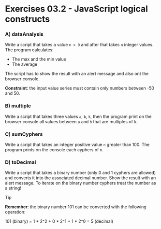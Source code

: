 # Exercises 03.2 - JavaScript logical constructs

### A) dataAnalysis

Write a script that takes a value `n > 0` and after that takes `n` integer values. The program calculates:
* The max and the min value
* The average

The script has to show the result with an alert message and also ont the browser console.

**Constraint**: the input value series must contain only numbers between -50 and 50.

### B) multiple

Write a script that takes three values `a`, `b`, `k`, then the program print on the browser console all values between
`a` and `b` that are multiples of `k`.

### C) sumCyphers

Write a script that takes an integer positive value `n` greater than 100. The program prints on the console each cyphers of `n`.

### D) toDecimal

Write a script that takes a binary number (only 0 and 1 cyphers are allowed) and converts it into the associated
decimal number. Show the result with an alert message. To iterate on the binary number cyphers treat the number as a string!

>[!TIP]
> **Remember**: the binary number 101 can be converted with the following operation:
> 
> 101 (binary) = 1 * 2^2 + 0 * 2^1 + 1 * 2^0 = 5 (decimal)